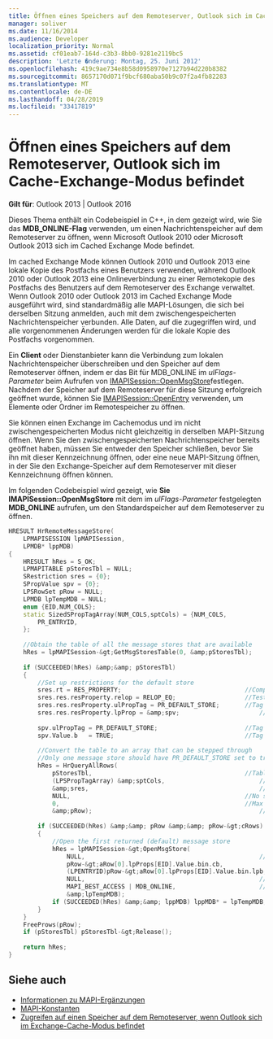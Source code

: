 ```yaml
---
title: Öffnen eines Speichers auf dem Remoteserver, Outlook sich im Cache-Exchange-Modus befindet
manager: soliver
ms.date: 11/16/2014
ms.audience: Developer
localization_priority: Normal
ms.assetid: cf01eab7-164d-c3b3-8bb0-9281e2119bc5
description: 'Letzte �nderung: Montag, 25. Juni 2012'
ms.openlocfilehash: 419c9ae734e8b58d0958970e7127b94d220b8382
ms.sourcegitcommit: 8657170d071f9bcf680aba50b9c07f2a4fb82283
ms.translationtype: MT
ms.contentlocale: de-DE
ms.lasthandoff: 04/28/2019
ms.locfileid: "33417819"
---
```

# <a name="open-a-store-on-the-remote-server-when-outlook-is-in-cached-exchange-mode"></a>Öffnen eines Speichers auf dem Remoteserver, Outlook sich im Cache-Exchange-Modus befindet

**Gilt für**: Outlook 2013 | Outlook 2016 
  
Dieses Thema enthält ein Codebeispiel in C++, in dem gezeigt wird, wie Sie das **MDB_ONLINE-Flag** verwenden, um einen Nachrichtenspeicher auf dem Remoteserver zu öffnen, wenn Microsoft Outlook 2010 oder Microsoft Outlook 2013 sich im Cached Exchange Mode befindet. 
  
Im cached Exchange Mode können Outlook 2010 und Outlook 2013 eine lokale Kopie des Postfachs eines Benutzers verwenden, während Outlook 2010 oder Outlook 2013 eine Onlineverbindung zu einer Remotekopie des Postfachs des Benutzers auf dem Remoteserver des Exchange verwaltet. Wenn Outlook 2010 oder Outlook 2013 im Cached Exchange Mode ausgeführt wird, sind standardmäßig alle MAPI-Lösungen, die sich bei derselben Sitzung anmelden, auch mit dem zwischengespeicherten Nachrichtenspeicher verbunden. Alle Daten, auf die zugegriffen wird, und alle vorgenommenen Änderungen werden für die lokale Kopie des Postfachs vorgenommen.
  
Ein **Client** oder Dienstanbieter kann die Verbindung zum lokalen Nachrichtenspeicher überschreiben und den Speicher auf dem Remoteserver öffnen, indem er das Bit für MDB_ONLINE im  *ulFlags-Parameter*  beim Aufrufen von [IMAPISession::OpenMsgStore](imapisession-openmsgstore.md)festlegen. Nachdem der Speicher auf dem Remoteserver für diese Sitzung erfolgreich geöffnet wurde, können Sie [IMAPISession::OpenEntry](imapisession-openentry.md) verwenden, um Elemente oder Ordner im Remotespeicher zu öffnen. 
  
Sie können einen Exchange im Cachemodus und im nicht zwischengespeicherten Modus nicht gleichzeitig in derselben MAPI-Sitzung öffnen. Wenn Sie den zwischengespeicherten Nachrichtenspeicher bereits geöffnet haben, müssen Sie entweder den Speicher schließen, bevor Sie ihn mit dieser Kennzeichnung öffnen, oder eine neue MAPI-Sitzung öffnen, in der Sie den Exchange-Speicher auf dem Remoteserver mit dieser Kennzeichnung öffnen können.
  
Im folgenden Codebeispiel wird gezeigt, wie **Sie IMAPISession::OpenMsgStore** mit dem im *ulFlags-Parameter* festgelegten **MDB_ONLINE** aufrufen, um den Standardspeicher auf dem Remoteserver zu öffnen. 
  
```cpp
HRESULT HrRemoteMessageStore( 
    LPMAPISESSION lpMAPISession, 
    LPMDB* lppMDB) 
{ 
    HRESULT hRes = S_OK; 
    LPMAPITABLE pStoresTbl = NULL; 
    SRestriction sres = {0}; 
    SPropValue spv = {0}; 
    LPSRowSet pRow = NULL; 
    LPMDB lpTempMDB = NULL; 
    enum {EID,NUM_COLS}; 
    static SizedSPropTagArray(NUM_COLS,sptCols) = {NUM_COLS, 
        PR_ENTRYID, 
    }; 
 
    //Obtain the table of all the message stores that are available 
    hRes = lpMAPISession-&gt;GetMsgStoresTable(0, &amp;pStoresTbl); 
     
    if (SUCCEEDED(hRes) &amp;&amp; pStoresTbl) 
    { 
        //Set up restrictions for the default store 
        sres.rt = RES_PROPERTY;                                  //Comparing a property 
        sres.res.resProperty.relop = RELOP_EQ;                   //Testing equality 
        sres.res.resProperty.ulPropTag = PR_DEFAULT_STORE;       //Tag to compare 
        sres.res.resProperty.lpProp = &amp;spv;                      //Prop tag and value to compare against 
     
        spv.ulPropTag = PR_DEFAULT_STORE;                        //Tag type 
        spv.Value.b   = TRUE;                                    //Tag value 
     
        //Convert the table to an array that can be stepped through 
        //Only one message store should have PR_DEFAULT_STORE set to true, so that only one will be returned 
        hRes = HrQueryAllRows( 
            pStoresTbl,                                          //Table to query 
            (LPSPropTagArray) &amp;sptCols,                          //Which columns to obtain 
            &amp;sres,                                               //Restriction to use 
            NULL,                                                //No sort order 
            0,                                                   //Max number of rows (0 means no limit) 
            &amp;pRow);                                              //Array to return 
 
        if (SUCCEEDED(hRes) &amp;&amp; pRow &amp;&amp; pRow-&gt;cRows) 
        {     
            //Open the first returned (default) message store 
            hRes = lpMAPISession-&gt;OpenMsgStore( 
                NULL,                                                //Window handle for dialogs 
                pRow-&gt;aRow[0].lpProps[EID].Value.bin.cb,             //size and... 
                (LPENTRYID)pRow-&gt;aRow[0].lpProps[EID].Value.bin.lpb, //value of entry to open 
                NULL,                                                //Use default interface (IMsgStore) to open store 
                MAPI_BEST_ACCESS | MDB_ONLINE,                       //Flags 
                &amp;lpTempMDB);                                         //Pointer to put the store in 
            if (SUCCEEDED(hRes) &amp;&amp; lppMDB) lppMDB* = lpTempMDB; 
        } 
    } 
    FreeProws(pRow); 
    if (pStoresTbl) pStoresTbl-&gt;Release(); 
 
    return hRes; 
}

```

## <a name="see-also"></a>Siehe auch

- [Informationen zu MAPI-Ergänzungen](about-mapi-additions.md) 
- [MAPI-Konstanten](mapi-constants.md)
- [Zugreifen auf einen Speicher auf dem Remoteserver, wenn Outlook sich im Exchange-Cache-Modus befindet](how-to-access-store-on-remote-server-in-cached-exchange-mode.md)

